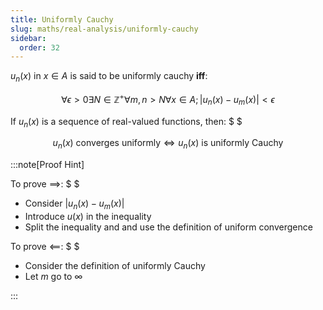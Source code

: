 ```yaml
---
title: Uniformly Cauchy
slug: maths/real-analysis/uniformly-cauchy
sidebar:
  order: 32
---
```


$u_n(x)$ in $x\in A$ is said to be uniformly cauchy **iff**:

```math
\forall \epsilon \gt 0
\exists N \in \mathbb{Z}^+
\forall m,n \gt N
\forall x \in A;
\lvert
u_n(x)-u_m(x)
\rvert \lt \epsilon
```

If $u_n(x)$ is a sequence of real-valued functions, then: $ $

```math
u_n(x)\text{ converges uniformly}
\iff
u_n(x)\text{ is uniformly Cauchy}
```

:::note[Proof Hint]

To prove $\implies$: $ $

- Consider $\lvert u_n(x) - u_m(x) \rvert$
- Introduce $u(x)$ in the inequality
- Split the inequality and and use the definition of uniform convergence

To prove $\impliedby$: $ $

- Consider the definition of uniformly Cauchy
- Let $m$ go to $\infty$

:::
